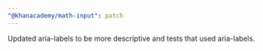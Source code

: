 ```yaml
---
"@khanacademy/math-input": patch
---
```


Updated aria-labels to be more descriptive and tests that used aria-labels.
